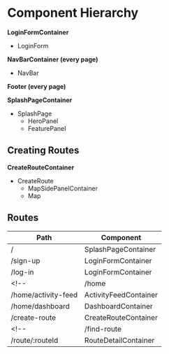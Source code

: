 # Component Hierarchy

**LoginFormContainer**
+ LoginForm

**NavBarContainer (every page)**
+ NavBar

**Footer (every page)**

**SplashPageContainer**
+ SplashPage
    + HeroPanel
    + FeaturePanel

<!-- ## Homepage

**HomePageContainer**
+ HomePage
    + ActivityFeedContainer
    + DashboardContainer

**ActivityFeedContainer**
+ ActivityFeed
    + ActivityFeedItem
        + CommentContainer

**CommentContainer**
+ CommentForm
+ Comments
    + Comment

**DashboardContainer**
+ Dashboard
    + DashboardStats
    + RecentRoutes
        + RecentRouteItem -->

## Creating Routes

**CreateRouteContainer**
+ CreateRoute
    + MapSidePanelContainer
    + Map

<!-- **MapSidePanelContainer**
+ MapSidePanel
    + SearchContainer
    + RouteStats

**SearchContainer**
+ Search -->

<!-- ## Finding Routes

**FindRouteContainer**
+ FindRoute
    + SearchContainer
    + Map
    + SearchResults
        + SearchResult

## Viewing Routes

**RouteDetailContainer**
+ RouteDetail
    + RouteStats
    + Map
+ CommentContainer -->

## Routes

|Path   | Component   |
|-------|-------------|
| / | SplashPageContainer |
| /sign-up | LoginFormContainer |
| /log-in | LoginFormContainer |
<!-- | /home | HomePageContainer |
| /home/activity-feed | ActivityFeedContainer |
| /home/dashboard | DashboardContainer | -->
| /create-route | CreateRouteContainer |
<!-- | /find-route | FindRouteContainer |
| /route/:routeId | RouteDetailContainer | -->
